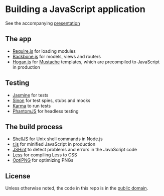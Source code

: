 Building a JavaScript application
=================================

See the accompanying [presentation](http://kjbekkelund.github.com/presentations/js-build/)

The app
-------

* [Require.js](http://requirejs.org/) for loading modules
* [Backbone.js](http://backbonejs.org) for models, views and routers
* [Hogan.js](http://twitter.github.com/hogan.js/) for
  [Mustache](http://mustache.github.com/) templates, which are 
  precompiled to JavaScript in production

Testing
-------

* [Jasmine](http://pivotal.github.com/jasmine/) for tests
* [Sinon](http://sinonjs.org) for test spies, stubs and mocks
* [Karma](http://karma-runner.github.com/) to run tests
* [PhantomJS](http://phantomjs.org/) for headless testing

The build process
-----------------

* [ShellJS](http://documentup.com/arturadib/shelljs) for Unix shell
  commands in Node.js
* [r.js](http://requirejs.org/docs/optimization.html) for minified
  JavaScript in production
* [JSHint](http://www.jshint.com/) to detect problems and errors in the
  JavaScript code
* [Less](http://lesscss.org/) for compiling Less to CSS
* [OptiPNG](http://optipng.sourceforge.net/) for optimizing PNGs

License
-------

Unless otherwise noted, the code in this repo is in the
[public domain](https://github.com/kjbekkelund/js-build/blob/master/UNLICENSE).

